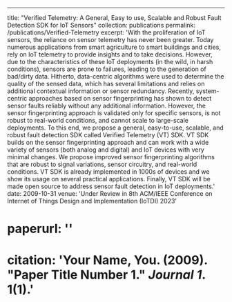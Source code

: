 ---
title: "Verified Telemetry: A General, Easy to use, Scalable and Robust
Fault Detection SDK for IoT Sensors"
collection: publications
permalink: /publications/Verified-Telemetry
excerpt: 'With the proliferation of IoT sensors, the reliance on sensor telemetry has never been greater. Today numerous applications from
smart agriculture to smart buildings and cities, rely on IoT telemetry to provide insights and to take decisions. However, due to the
characteristics of these IoT deployments (in the wild, in harsh conditions), sensors are prone to failures, leading to the generation
of bad/dirty data. Hitherto, data-centric algorithms were used to
determine the quality of the sensed data, which has several limitations and relies on additional contextual information or sensor
redundancy. Recently, system-centric approaches based on sensor
fingerprinting has shown to detect sensor faults reliably without
any additional information. However, the sensor fingerprinting
approach is validated only for specific sensors, is not robust to
real-world conditions, and cannot scale to large-scale deployments.
To this end, we propose a general, easy-to-use, scalable, and
robust fault detection SDK called Verified Telemetry (VT) SDK. VT
SDK builds on the sensor fingerprinting approach and can work
with a wide variety of sensors (both analog and digital) and IoT
devices with very minimal changes. We propose improved sensor fingerprinting algorithms that are robust to signal variations,
sensor circuitry, and real-world conditions. VT SDK is already implemented in 1000s of devices and we show its usage on several
practical applications. Finally, VT SDK will be made open source to
address sensor fault detection in IoT deployments.'
date: 2009-10-31
venue: 'Under Review in 8th ACM/IEEE Conference on Internet of Things Design and Implementation (IoTDI) 2023'
# paperurl: ''
# citation: 'Your Name, You. (2009). &quot;Paper Title Number 1.&quot; <i>Journal 1</i>. 1(1).'
<!-- ---
#This paper is about the number 1. The number 2 is left for future work.

#[Download paper here](http://academicpages.github.io/files/paper1.pdf)

#Recommended citation: Your Name, You. (2009). "Paper Title Number 1." <i>Journal 1</i>. 1(1). -->
